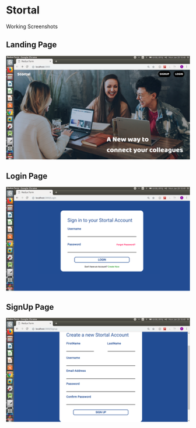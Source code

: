 # Stortal

Working Screenshots

## Landing Page

![](src/Landing.png)

## Login Page

![](src/Login.png)

## SignUp Page

![](src/Signup.png)